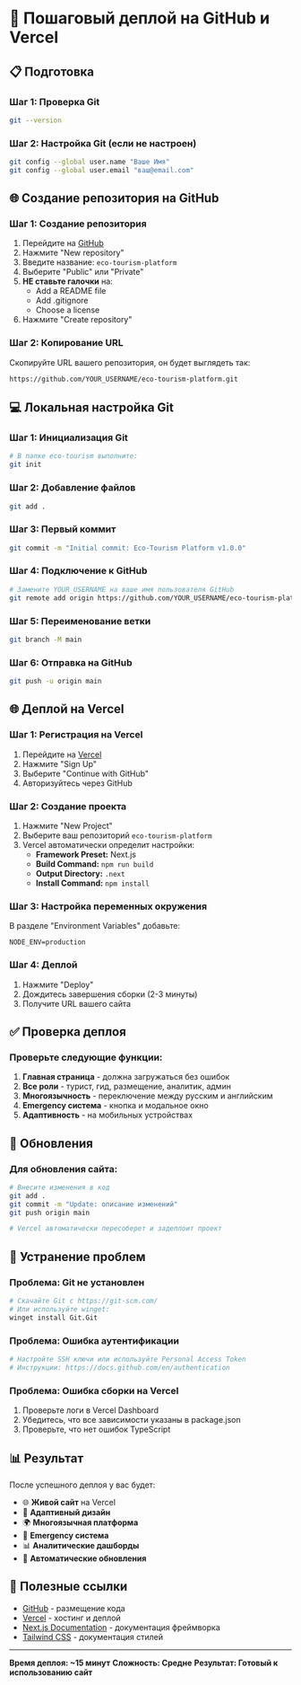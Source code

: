 # 🚀 Пошаговый деплой на GitHub и Vercel

## 📋 Подготовка

### Шаг 1: Проверка Git
```bash
git --version
```

### Шаг 2: Настройка Git (если не настроен)
```bash
git config --global user.name "Ваше Имя"
git config --global user.email "ваш@email.com"
```

## 🌐 Создание репозитория на GitHub

### Шаг 1: Создание репозитория
1. Перейдите на [GitHub](https://github.com)
2. Нажмите "New repository"
3. Введите название: `eco-tourism-platform`
4. Выберите "Public" или "Private"
5. **НЕ ставьте галочки** на:
   - Add a README file
   - Add .gitignore
   - Choose a license
6. Нажмите "Create repository"

### Шаг 2: Копирование URL
Скопируйте URL вашего репозитория, он будет выглядеть так:
```
https://github.com/YOUR_USERNAME/eco-tourism-platform.git
```

## 💻 Локальная настройка Git

### Шаг 1: Инициализация Git
```bash
# В папке eco-tourism выполните:
git init
```

### Шаг 2: Добавление файлов
```bash
git add .
```

### Шаг 3: Первый коммит
```bash
git commit -m "Initial commit: Eco-Tourism Platform v1.0.0"
```

### Шаг 4: Подключение к GitHub
```bash
# Замените YOUR_USERNAME на ваше имя пользователя GitHub
git remote add origin https://github.com/YOUR_USERNAME/eco-tourism-platform.git
```

### Шаг 5: Переименование ветки
```bash
git branch -M main
```

### Шаг 6: Отправка на GitHub
```bash
git push -u origin main
```

## 🌐 Деплой на Vercel

### Шаг 1: Регистрация на Vercel
1. Перейдите на [Vercel](https://vercel.com)
2. Нажмите "Sign Up"
3. Выберите "Continue with GitHub"
4. Авторизуйтесь через GitHub

### Шаг 2: Создание проекта
1. Нажмите "New Project"
2. Выберите ваш репозиторий `eco-tourism-platform`
3. Vercel автоматически определит настройки:
   - **Framework Preset:** Next.js
   - **Build Command:** `npm run build`
   - **Output Directory:** `.next`
   - **Install Command:** `npm install`

### Шаг 3: Настройка переменных окружения
В разделе "Environment Variables" добавьте:
```
NODE_ENV=production
```

### Шаг 4: Деплой
1. Нажмите "Deploy"
2. Дождитесь завершения сборки (2-3 минуты)
3. Получите URL вашего сайта

## ✅ Проверка деплоя

### Проверьте следующие функции:
1. **Главная страница** - должна загружаться без ошибок
2. **Все роли** - турист, гид, размещение, аналитик, админ
3. **Многоязычность** - переключение между русским и английским
4. **Emergency система** - кнопка и модальное окно
5. **Адаптивность** - на мобильных устройствах

## 🔄 Обновления

### Для обновления сайта:
```bash
# Внесите изменения в код
git add .
git commit -m "Update: описание изменений"
git push origin main

# Vercel автоматически пересоберет и задеплоит проект
```

## 🐛 Устранение проблем

### Проблема: Git не установлен
```bash
# Скачайте Git с https://git-scm.com/
# Или используйте winget:
winget install Git.Git
```

### Проблема: Ошибка аутентификации
```bash
# Настройте SSH ключи или используйте Personal Access Token
# Инструкции: https://docs.github.com/en/authentication
```

### Проблема: Ошибка сборки на Vercel
1. Проверьте логи в Vercel Dashboard
2. Убедитесь, что все зависимости указаны в package.json
3. Проверьте, что нет ошибок TypeScript

## 📊 Результат

После успешного деплоя у вас будет:
- 🌐 **Живой сайт** на Vercel
- 📱 **Адаптивный дизайн**
- 🌍 **Многоязычная платформа**
- 🚨 **Emergency система**
- 📊 **Аналитические дашборды**
- 🔄 **Автоматические обновления**

## 🎯 Полезные ссылки

- [GitHub](https://github.com) - размещение кода
- [Vercel](https://vercel.com) - хостинг и деплой
- [Next.js Documentation](https://nextjs.org/docs) - документация фреймворка
- [Tailwind CSS](https://tailwindcss.com) - документация стилей

---

**Время деплоя: ~15 минут**
**Сложность: Средне**
**Результат: Готовый к использованию сайт** 
